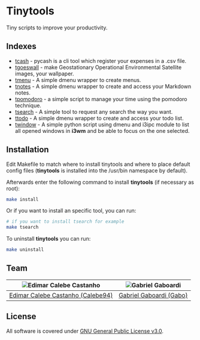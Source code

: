 # Tinytools

Tiny scripts to improve your productivity.

## Indexes

* [tcash](tcash/README.md) - pycash is a cli tool which register your expenses in a .csv file.
* [tgoeswall](tgoeswall/README.md) - make Geostationary Operational Environmental Satellite images, your wallpaper.
* [tmenu](tmenu/README.md) - A simple dmenu wrapper to create menus.
* [tnotes](tnotes/README.md) - A simple dmenu wrapper to create and access your Markdown notes.
* [tpomodoro](tpomodoro/README.md) - a simple script to manage your time using the pomodoro technique.
* [tsearch](tsearch/README.md) - A simple tool to request any search the way you want.
* [ttodo](ttdodo/README.md) - A simple dmenu wrapper to create and access your todo list.
* [twindow](twindow/README.md) - A simple python script using dmenu and i3ipc module to list all opened windows in **i3wm** and be able to focus on the one selected.

## Installation

Edit Makefile to match where to install tinytools and where to place default config files (**tinytools** is installed into the /usr/bin namespace by default).

Afterwards enter the following command to install **tinytools** (if necessary as root):

```bash
make install
```

Or if you want to install an specific tool, you can run:

```bash
# if you want to install tsearch for example
make tsearch
```

To uninstall **tinytools** you can run:

```bash
make uninstall
```

## Team

| <img src="https://github.com/Calebe94.png?size=200" alt="Edimar Calebe Castanho"> | <img src="https://github.com/gbgabo.png?size=200" alt="Gabriel Gaboardi"> | 
|:---------------------------------------------------------------------------------:|:-------------------------------------------------------------------------:|
| [Edimar Calebe Castanho (Calebe94)](https://github.com/Calebe94)                  | [Gabriel Gaboardi (Gabo)](https://github.com/gbgabo)                      |

## License

All software is covered under [GNU General Public License v3.0](https://www.gnu.org/licenses/gpl-3.0.en.html).
